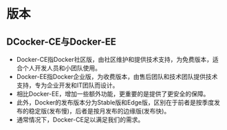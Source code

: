 # 版本

## DCocker-CE与Docker-EE

- Docker-CE指Docker社区版，由社区维护和提供技术支持，为免费版本，适合个人开发人员和小团队使用。
- Docker-EE指Docker企业版，为收费版本，由售后团队和技术团队提供技术支持，专为企业开发和IT团队而设计。
- 相比Docker-EE，增加一些额外功能，更重要的是提供了更安全的保障。
- 此外，Docker的发布版本分为Stable版和Edge版，区别在于前者是按季度发布的稳定版(发布慢)，后者是按月发布的边缘版(发布快)。
- 通常情况下，Docker-CE足以满足我们的需求。
